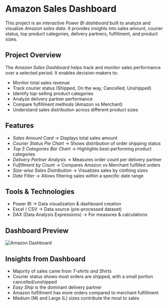 
# Amazon Sales Dashboard

This project is an *interactive Power BI dashboard* built to analyze and visualize *Amazon sales data*.
It provides insights into sales amount, courier status, top product categories, delivery partners, fulfillment, and product sizes.


## Project Overview

The *Amazon Sales Dashboard* helps track and monitor sales performance over a selected period.
It enables decision-makers to:

* Monitor total sales revenue
* Track courier status (Shipped, On the way, Cancelled, Unshipped)
* Identify top-selling product categories
* Analyze delivery partner performance
* Compare fulfillment methods (Amazon vs Merchant)
* Understand sales distribution across different product sizes


## Features

* *Sales Amount Card* → Displays total sales amount
* *Courier Status Pie Chart* → Shows distribution of order shipping status
* *Top 5 Categories Bar Chart* → Highlights best-performing product categories
* *Delivery Partner Analysis* → Measures order count per delivery partner
* *Fulfillment by Count* → Compares Amazon vs Merchant fulfilled orders
* *Size-wise Sales Distribution* → Visualizes sales by clothing sizes
* *Date Filter* → Allows filtering sales within a specific date range


## Tools & Technologies

* Power BI → Data visualization & dashboard creation
* Excel / CSV → Data source (pre-processed dataset)
* DAX (Data Analysis Expressions) → For measures & calculations


## Dashboard Preview

![Amazon Dashboard](screenshots/dashboard.png)


## Insights from Dashboard

* Majority of sales came from *T-shirts and Shirts*
* Courier status shows most orders are shipped, with a small portion cancelled/unshipped
* *Easy Ship* is the dominant delivery partner
* Amazon fulfillment has more orders compared to merchant fulfillment
* Medium (M) and Large (L) sizes contribute the most to sales

